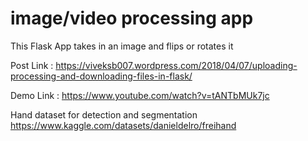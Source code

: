# image/video processing app
This Flask App takes in an image and flips or rotates it

Post Link : https://viveksb007.wordpress.com/2018/04/07/uploading-processing-and-downloading-files-in-flask/

Demo Link : https://www.youtube.com/watch?v=tANTbMUk7jc

Hand dataset for detection and segmentation
https://www.kaggle.com/datasets/danieldelro/freihand